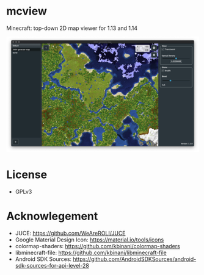 # mcview

Minecraft: top-down 2D map viewer for 1.13 and 1.14

![coverimage](https://raw.githubusercontent.com/kbinani/mcview/master/ss.png)

# License

- GPLv3

# Acknowlegement

- JUCE: https://github.com/WeAreROLI/JUCE
- Google Material Design Icon: https://material.io/tools/icons
- colormap-shaders: https://github.com/kbinani/colormap-shaders
- libminecraft-file: https://github.com/kbinani/libminecraft-file
- Android SDK Sources: https://github.com/AndroidSDKSources/android-sdk-sources-for-api-level-28
